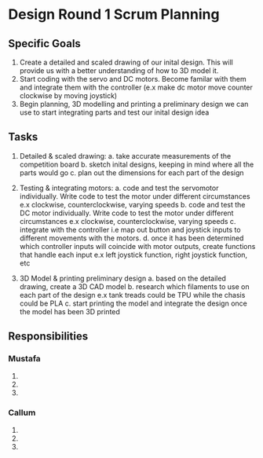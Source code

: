 # Design Round 1 Scrum Planning
## Specific Goals
1. Create a detailed and scaled drawing of our inital design. This will provide us with  a better understanding of how to 3D model it. 
2. Start coding with the servo and DC motors. Become familar with them and integrate them with the controller (e.x make dc motor move counter clockwise by moving joystick)
3. Begin planning, 3D modelling and printing a preliminary design we can use to start integrating parts and test our inital design idea

## Tasks
1. Detailed & scaled drawing:
    a. take accurate measurements of the competition board
    b. sketch inital designs, keeping in mind where all the parts would go 
    c. plan out the dimensions for each part of the design

2. Testing & integrating motors:
    a. code and test the servomotor individually. Write code to test the motor under different circumstances e.x clockwise, counterclockwise, varying speeds 
    b. code and test the DC motor individually. Write code to test the motor under different circumstances e.x clockwise, counterclockwise, varying speeds
    c. integrate with the controller i.e map out button and joystick inputs to different movements with the motors. 
    d. once it has been determined which controller inputs will coincide with motor outputs, create functions that handle each input e.x left joystick function, right joystick function, etc

3. 3D Model & printing preliminary design 
    a. based on the detailed drawing, create a 3D CAD model
    b. research which filaments to use on each part of the design e.x tank treads could be TPU while the chasis could be PLA 
    c. start printing the model and integrate the design once the model has been 3D printed

## Responsibilities
### Mustafa
1. 
2. 
3. 

### Callum
1. 
2. 
3. 